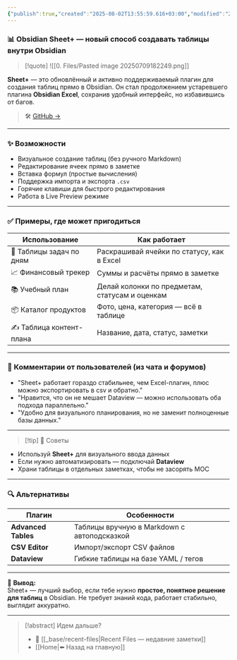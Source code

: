```yaml
---
{"publish":true,"created":"2025-08-02T13:55:59.616+03:00","modified":"2025-08-02T13:55:59.624+03:00","cssclasses":""}
---
```


### 📊 Obsidian Sheet+ — новый способ создавать таблицы внутри Obsidian

>[!quote] ![[0. Files/Pasted image 20250709182249.png]]

**Sheet+** — это обновлённый и активно поддерживаемый плагин для создания таблиц прямо в Obsidian. Он стал продолжением устаревшего плагина **Obsidian Excel**, сохранив удобный интерфейс, но избавившись от багов.

> 🛠 [GitHub →](https://github.com/ljcoder2015/obsidian-sheet-plus)

---

### ✨ Возможности

- Визуальное создание таблиц (без ручного Markdown)
- Редактирование ячеек прямо в заметке
- Вставка формул (простые вычисления)
- Поддержка импорта и экспорта `.csv`
- Горячие клавиши для быстрого редактирования
- Работа в Live Preview режиме

---

### ✅ Примеры, где может пригодиться

|Использование|Как работает|
|---|---|
|📆 Таблицы задач по дням|Раскрашивай ячейки по статусу, как в Excel|
|📈 Финансовый трекер|Суммы и расчёты прямо в заметке|
|📚 Учебный план|Делай колонки по предметам, статусам и оценкам|
|📦 Каталог продуктов|Фото, цена, категория — всё в таблице|
|✍️ Таблица контент-плана|Название, дата, статус, заметки|

---

### 💬 Комментарии от пользователей (из чата и форумов)

- "Sheet+ работает гораздо стабильнее, чем Excel-плагин, плюс можно экспортировать в csv и обратно."
- "Нравится, что он не мешает Dataview — можно использовать оба подхода параллельно."
- "Удобно для визуального планирования, но не заменит полноценные базы данных."

---
>[!tip] 🧠 Советы
- Используй **Sheet+** для визуального ввода данных
- Если нужно автоматизировать — подключай **Dataview**
- Храни таблицы в отдельных заметках, чтобы не засорять MOC

---
### 🔍 Альтернативы

|Плагин|Особенности|
|---|---|
|**Advanced Tables**|Таблицы вручную в Markdown с автоподсказкой|
|**CSV Editor**|Импорт/экспорт CSV файлов|
|**Dataview**|Гибкие таблицы на базе YAML / тегов|

---

📌 **Вывод:**  
Sheet+ — лучший выбор, если тебе нужно **простое, понятное решение для таблиц** в Obsidian. Не требует знаний кода, работает стабильно, выглядит аккуратно.

---
> [!abstract] Идем дальше?
> - 🧠 [[_base/recent-files\|Recent Files — недавние заметки]]
> - [[Home\|⬅️ Назад на главную]]